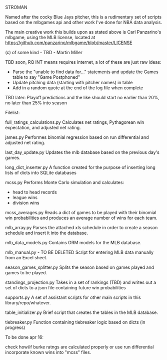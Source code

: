 STROMAN

Named after the cocky Blue Jays pitcher, this is a rudimentary set 
of scripts based on the mlbgames api and other work I've done 
for NBA data analysis. 

The main creative work this builds upon as stated above is Carl Panzarino's
mlbgame, using the MLB license, located at https://github.com/panzarino/mlbgame/blob/master/LICENSE

(c) of some kind - TBD - Martin Miller

TBD soon, RQ INT means requires internet, a lot of these are just raw ideas:

* Parse the "unable to find data for..." statements and update the Games table to say "Game Postphoned"
* Update pitching data (starting with pitcher names) in table
* Add in a random quote at the end of the log file when complete

TBD later:
Playoff predictions and the like should start no earlier than 20%, no later than 25% into season

Filelist:

full_ratings_calculations.py
Calculates net ratings, Pythagorean win 
expectation, and adjusted net rating.

james.py
Performes binomial regression based on run
differential and adjusted net rating.

last_day_update.py
Updates the mlb database based on the 
previous day's games.

long_dict_inserter.py
A function created for the purpose of 
inserting long lists of dicts into SQLite
databases

mcss.py
Performs Monte Carlo simulation and calculates:
* head to head records
* league wins
* division wins

mcss_averages.py
Reads a dict of games to be played with their binomial 
win probabilities and produces an average number of wins 
for each team.

mlb_array.py
Parses the attached xls schedule in order to create a 
season schedule and insert it into the database.

mlb_data_models.py
Contains ORM models for the MLB database.

mlb_manual.py - TO BE DELETED
Script for entering MLB data manually from an Excel 
sheet.

season_games_splitter.py
Splits the season based on games played and games to be 
played.

standings_projection.py
Takes in a set of rankings (TBD) and writes out a set of 
dicts to a json file containing future win probabilities

supports.py
A set of assistant scripts for other main scripts in this 
library/repo/whatever.

table_initializer.py
Brief script that creates the tables in the MLB database.

tiebreaker.py
Function containing tiebreaker logic based 
on dicts (in progress)

To be done apr 16:

check how/if burke ratngs are calculated properly or use run differential
incorporate known wins into "mcss" files.
